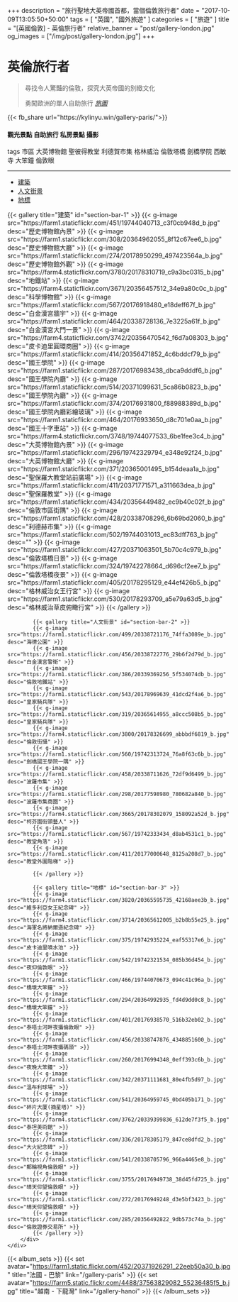 +++
description = "旅行聖地大英帝國首都，當個倫敦旅行者"
date = "2017-10-09T13:05:50+50:00"
tags = [ "英國", "國外旅遊" ]
categories = [ "旅遊" ]
title = "[英國倫敦] - 英倫旅行者"
relative_banner = "post/gallery-london.jpg"
og_images = ["/img/post/gallery-london.jpg"]
+++

<div class="portfolio" id="portfolio">
    <div class="tabs tabs-style-bar">
        <h1>英倫旅行者</h1>
        <div class="container text-center col-md-12">
            <blockquote>
                <p>尋找令人驚豔的倫敦，探究大英帝國的別緻文化</p>
                <footer>勇闖歐洲的單人自助旅行
                    <a href="https://www.facebook.com/travelByWin/">
                        <cite title="Source Title">旅圖</cite>
                    </a>
                </footer>
            </blockquote>
            {{< fb_share url="https://kylinyu.win/gallery-paris/">}}
            <div class="row" style="margin:10px 0;">
                <h4>
                <label class="label label-success" style="margin:10px 0;">觀光景點</label>
                <label class="label label-success" style="margin:10px 0;">自助旅行</label>
                <label class="label label-success">私房景點</label>
                <label class="label label-success">攝影</label>
                </h4>
                <span class="text-primary">tags </span>
                <label class="label label-primary">市區</label>
                <label class="label label-primary">大英博物館</label>
                <label class="label label-primary">聖彼得教堂</label>
                <label class="label label-primary">利德賀市集</label>
                <label class="label label-primary">格林威治</label>
                <label class="label label-primary">倫敦塔橋</label>
                <label class="label label-primary">劍橋學院</label>
                <label class="label label-primary">西敏寺</label>
                <label class="label label-primary">大笨鐘</label>
                <label class="label label-primary">倫敦眼</label>
                <hr class="style">
            </div>
        </div>
        <nav>
            <ul>
                <li><a href="#section-bar-1" class="icon icon-box"><span>建築</span></a></li>
                <li><a href="#section-bar-2" class="icon icon-display"><span>人文街景</span></a></li>
                <li><a href="#section-bar-3" class="icon icon-upload"><span>地標</span></a></li>
            </ul>
        </nav>
        <div class="content-wrap">
            {{< gallery title="建築" id="section-bar-1" >}}
            {{< g-image src="https://farm1.staticflickr.com/451/19744040713_c3f0cb948d_b.jpg" desc="歷史博物館內景" >}}
            {{< g-image src="https://farm1.staticflickr.com/308/20364962055_8f12c67ee6_b.jpg" desc="歷史博物館大廳" >}}
            {{< g-image src="https://farm1.staticflickr.com/274/20178950299_497423564a_b.jpg" desc="歷史博物館外觀" >}}
            {{< g-image src="https://farm4.staticflickr.com/3780/20178310719_c9a3bc0315_b.jpg" desc="地鐵站" >}}
            {{< g-image src="https://farm4.staticflickr.com/3671/20356457512_34e9a80c0c_b.jpg" desc="科學博物館" >}}
            {{< g-image src="https://farm1.staticflickr.com/567/20176918480_e18deff67f_b.jpg" desc="白金漢宮牆宇" >}}
            {{< g-image src="https://farm1.staticflickr.com/464/20338728136_7e3225a61f_b.jpg" desc="白金漢宮大門一景" >}}
            {{< g-image src="https://farm4.staticflickr.com/3742/20356470542_f6d7a08303_b.jpg" desc="皮卡迪里圓環商圈" >}}
            {{< g-image src="https://farm1.staticflickr.com/414/20356471852_4c6bddcf79_b.jpg" desc="國王學院" >}}
            {{< g-image src="https://farm1.staticflickr.com/287/20176983438_dbca9dddf6_b.jpg" desc="國王學院內廳" >}}
            {{< g-image src="https://farm1.staticflickr.com/514/20371099631_5ca86b0823_b.jpg" desc="國王學院內廳" >}}
            {{< g-image src="https://farm1.staticflickr.com/374/20176931800_f88988389d_b.jpg" desc="國王學院內廳彩繪玻璃" >}}
            {{< g-image src="https://farm1.staticflickr.com/464/20176933650_d8c701e0aa_b.jpg" desc="國王十字車站" >}}
            {{< g-image src="https://farm4.staticflickr.com/3748/19744077533_6be1fee3c4_b.jpg" desc="大英博物館內景" >}}
            {{< g-image src="https://farm1.staticflickr.com/296/19742329794_e348e92f24_b.jpg" desc="大英博物館大廳" >}}
            {{< g-image src="https://farm1.staticflickr.com/371/20365001495_b154deaa1a_b.jpg" desc="聖保羅大教堂站前廣場" >}}
            {{< g-image src="https://farm1.staticflickr.com/411/20371771571_a311663dea_b.jpg" desc="聖保羅教堂" >}}
            {{< g-image src="https://farm1.staticflickr.com/434/20356449482_ec9b40c02f_b.jpg" desc="倫敦市區街隅" >}}
            {{< g-image src="https://farm1.staticflickr.com/428/20338708296_6b69bd2060_b.jpg" desc="利德赫市集" >}}
            {{< g-image src="https://farm1.staticflickr.com/502/19744031013_ec83dff763_b.jpg" desc="" >}}
            {{< g-image src="https://farm1.staticflickr.com/427/20371063501_5b70c4c979_b.jpg" desc="倫敦塔橋日景" >}}
            {{< g-image src="https://farm1.staticflickr.com/324/19742278664_d696cf2ee7_b.jpg" desc="倫敦塔橋夜景" >}}
            {{< g-image src="https://farm1.staticflickr.com/405/20178295129_e44ef426b5_b.jpg" desc="格林威治女王行宮" >}}
            {{< g-image src="https://farm1.staticflickr.com/530/20178293709_a5e79a63d5_b.jpg" desc="格林威治草皮俯瞰行宮" >}}
            {{< /gallery >}}

            {{< gallery title="人文街景" id="section-bar-2" >}}
            {{< g-image src="https://farm1.staticflickr.com/499/20338721176_74ffa3089e_b.jpg" desc="海德公園" >}}
            {{< g-image src="https://farm1.staticflickr.com/456/20338722776_29b6f2d79d_b.jpg" desc="白金漢宮警衛" >}}
            {{< g-image src="https://farm1.staticflickr.com/386/20339369256_5f534074db_b.jpg" desc="倫敦地鐵站" >}}
            {{< g-image src="https://farm1.staticflickr.com/543/20178969639_41dcd2f4a6_b.jpg" desc="皇家騎兵隊" >}}
            {{< g-image src="https://farm1.staticflickr.com/319/20365614955_a8ccc508b5_b.jpg" desc="皇家騎兵隊" >}}
            {{< g-image src="https://farm4.staticflickr.com/3800/20178326699_abbbdf6819_b.jpg" desc="倫敦街攝" >}}
            {{< g-image src="https://farm1.staticflickr.com/560/19742313724_76a8f63c6b_b.jpg" desc="劍橋國王學院一隅" >}}
            {{< g-image src="https://farm1.staticflickr.com/458/20338711626_72df9d6499_b.jpg" desc="波羅市集" >}}
            {{< g-image src="https://farm1.staticflickr.com/298/20177598980_780682a840_b.jpg" desc="波羅市集商圈" >}}
            {{< g-image src="https://farm4.staticflickr.com/3665/20178302079_158092a52d_b.jpg" desc="柯芬園街頭藝人" >}}
            {{< g-image src="https://farm1.staticflickr.com/567/19742333434_d8ab4531c1_b.jpg" desc="教堂角落" >}}
            {{< g-image src="https://farm1.staticflickr.com/411/20177000648_8125a208d7_b.jpg" desc="教堂外園階梯" >}}

            {{< /gallery >}}

            {{< gallery title="地標" id="section-bar-3" >}}
            {{< g-image src="https://farm4.staticflickr.com/3820/20365595735_42168aee3b_b.jpg" desc="維多利亞女王紀念碑" >}}
            {{< g-image src="https://farm4.staticflickr.com/3714/20365612005_b2b8b55e25_b.jpg" desc="海軍名將納爾遜紀念碑" >}}
            {{< g-image src="https://farm1.staticflickr.com/375/19742935224_eaf55317e6_b.jpg" desc="皮卡迪里噴水池" >}}
            {{< g-image src="https://farm1.staticflickr.com/542/19742321534_085b36d454_b.jpg" desc="夜仰倫敦眼" >}}
            {{< g-image src="https://farm1.staticflickr.com/466/19744070673_094c41c96a_b.jpg" desc="橋墩大笨鐘" >}}
            {{< g-image src="https://farm1.staticflickr.com/294/20364992935_fd4d9dd0c8_b.jpg" desc="橋墩大笨鐘" >}}
            {{< g-image src="https://farm1.staticflickr.com/401/20176938570_516b32eb02_b.jpg" desc="泰唔士河畔夜攝倫敦眼" >}}
            {{< g-image src="https://farm1.staticflickr.com/456/20338747876_4348851600_b.jpg" desc="泰唔士河畔夜攝碼頭" >}}
            {{< g-image src="https://farm1.staticflickr.com/260/20176994348_0eff393c6b_b.jpg" desc="夜晚大笨鐘" >}}
            {{< g-image src="https://farm1.staticflickr.com/342/20371111681_80e4fb5d97_b.jpg" desc="溫布利球場" >}}
            {{< g-image src="https://farm1.staticflickr.com/541/20364959745_0bd405b171_b.jpg" desc="碎片大厦(摘星塔)" >}}
            {{< g-image src="https://farm4.staticflickr.com/3762/20339399836_612de7f3f5_b.jpg" desc="泰坦美術館" >}}
            {{< g-image src="https://farm1.staticflickr.com/336/20178305179_847ce8dfd2_b.jpg" desc="大火紀念碑" >}}
            {{< g-image src="https://farm1.staticflickr.com/541/20338705796_966a4465e8_b.jpg" desc="郵輪視角倫敦眼" >}}
            {{< g-image src="https://farm4.staticflickr.com/3755/20176949738_38d45fd725_b.jpg" desc="晴天仰望倫敦眼" >}}
            {{< g-image src="https://farm1.staticflickr.com/272/20176949248_d3e5bf3423_b.jpg" desc="晴天仰望倫敦眼" >}}
            {{< g-image src="https://farm1.staticflickr.com/285/20356492822_9db573c74a_b.jpg" desc="倫敦證券交易所" >}}
            {{< /gallery >}}
        </div>
    </div>
</div>


{{< album_sets >}}
{{< set avatar="https://farm1.static.flickr.com/452/20371926291_22eeb50a30_b.jpg" title="法國 - 巴黎" link="/gallery-paris" >}}
{{< set avatar="https://farm5.static.flickr.com/4488/37563829082_55236485f5_b.jpg" title="越南 - 下龍灣" link="/gallery-hanoi" >}}
{{< /album_sets >}}
